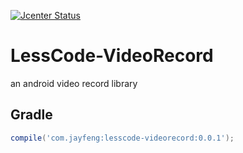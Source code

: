 [![Jcenter Status](https://api.bintray.com/packages/openproject/maven/lesscode-videorecord/images/download.svg)](https://bintray.com/openproject/maven/lesscode-videorecord)

# LessCode-VideoRecord
an android video record library

## Gradle

```groovy
compile('com.jayfeng:lesscode-videorecord:0.0.1');
```